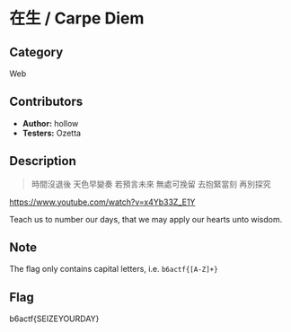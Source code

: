 # 在生 / Carpe Diem

## Category

Web

## Contributors

-   **Author:** hollow
-   **Testers:** Ozetta

## Description

> 時間沒退後 天色早變奏
> 若預言未來 無處可挽留
> 去抱緊當刻 再別探究

https://www.youtube.com/watch?v=x4Yb33Z_E1Y

Teach us to number our days, that we may apply our hearts unto wisdom.

## Note

The flag only contains capital letters, i.e. `b6actf{[A-Z]+}`

## Flag

b6actf{SEIZEYOURDAY}
